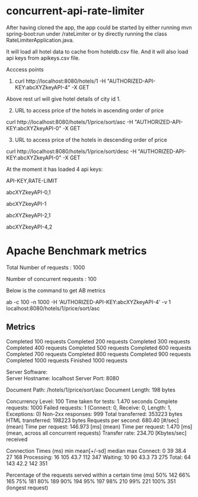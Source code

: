 # concurrent-api-rate-limiter

After having cloned the app, the app could be started by either running mvn spring-boot:run under /rateLimiter or by directly running the class RateLimiterApplication.java.

It will load all hotel data to cache from hoteldb.csv file. And it will also load api keys from apikeys.csv file.

Acccess points

1. curl http://localhost:8080/hotels/1 -H "AUTHORIZED-API-KEY:abcXYZkeyAPI-4"  -X GET

Above rest url will give hotel details of city id 1.

2. URL to access price of the hotels in ascending order of price

curl http://localhost:8080/hotels/1/price/sort/asc -H "AUTHORIZED-API-KEY:abcXYZkeyAPI-0"  -X GET

3. URL to access price of the hotels in descending order of price

curl http://localhost:8080/hotels/1/price/sort/desc -H "AUTHORIZED-API-KEY:abcXYZkeyAPI-0"  -X GET


At the moment it has loaded 4 api keys:

API-KEY,RATE-LIMIT

abcXYZkeyAPI-0,1

abcXYZkeyAPI-1

abcXYZkeyAPI-2,1

abcXYZkeyAPI-4,2

# Apache Benchmark metrics

Total Number of requests : 1000

Number of concurrent requests : 100


Below is the command to get AB metrics

ab -c 100 -n 1000 -H 'AUTHORIZED-API-KEY:abcXYZkeyAPI-4' -v 1 localhost:8080/hotels/1/price/sort/asc


Metrics
--------

Completed 100 requests
Completed 200 requests
Completed 300 requests
Completed 400 requests
Completed 500 requests
Completed 600 requests
Completed 700 requests
Completed 800 requests
Completed 900 requests
Completed 1000 requests
Finished 1000 requests


Server Software:        
Server Hostname:        localhost
Server Port:            8080

Document Path:          /hotels/1/price/sort/asc
Document Length:        198 bytes

Concurrency Level:      100
Time taken for tests:   1.470 seconds
Complete requests:      1000
Failed requests:        1
   (Connect: 0, Receive: 0, Length: 1, Exceptions: 0)
Non-2xx responses:      999
Total transferred:      353223 bytes
HTML transferred:       198223 bytes
Requests per second:    680.40 [#/sec] (mean)
Time per request:       146.973 [ms] (mean)
Time per request:       1.470 [ms] (mean, across all concurrent requests)
Transfer rate:          234.70 [Kbytes/sec] received

Connection Times (ms)
              min  mean[+/-sd] median   max
Connect:        0   39  38.4     27     168
Processing:    16  105  43.7    112     347
Waiting:       10   90  43.3     73     275
Total:         64  143  42.2    142     351

Percentage of the requests served within a certain time (ms)
  50%    142
  66%    165
  75%    181
  80%    189
  90%    194
  95%    197
  98%    210
  99%    221
 100%    351 (longest request)


